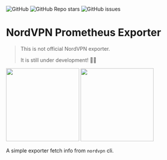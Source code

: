 ![GitHub](https://img.shields.io/github/license/veerendra2/nordvpn-exporter)
![GitHub Repo stars](https://img.shields.io/github/stars/veerendra2/nordvpn-exporter)
![GitHub issues](https://img.shields.io/github/issues/veerendra2/nordvpn-exporter)

# NordVPN Prometheus Exporter
> This is not official NordVPN exporter. 
> 
> It is still under development! :construction_worker_man:

[<img src="https://user-images.githubusercontent.com/8393701/138455764-0f2237e4-9052-4d35-9fb2-ea39edd584c1.png" width="200">](https://www.credly.com/badges/4fa5dfdd-0a75-44cd-9e9b-5df70c42d905)
[<img src="https://user-images.githubusercontent.com/8393701/138455700-7660eaf8-6605-40c8-924d-4a451022733d.png" width="200">](https://www.credly.com/badges/4fa5dfdd-0a75-44cd-9e9b-5df70c42d905)

A simple exporter fetch info from `nordvpn` cli. 
